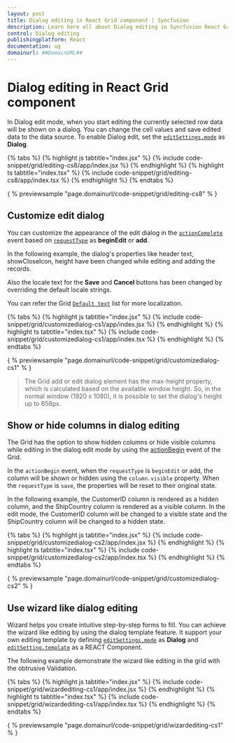 ```yaml
---
layout: post
title: Dialog editing in React Grid component | Syncfusion
description: Learn here all about Dialog editing in Syncfusion React Grid component of Syncfusion Essential JS 2 and more.
control: Dialog editing 
publishingplatform: React
documentation: ug
domainurl: ##DomainURL##
---
```


# Dialog editing in React Grid component

In Dialog edit mode, when you start editing the currently selected row data will be shown on a dialog.
You can change the cell values and save edited data to the data source.
To enable Dialog edit, set the [`editSettings.mode`](https://ej2.syncfusion.com/angular/documentation/api/grid/editSettings/#mode) as **Dialog**.

{% tabs %}
{% highlight js tabtitle="index.jsx" %}
{% include code-snippet/grid/editing-cs8/app/index.jsx %}
{% endhighlight %}
{% highlight ts tabtitle="index.tsx" %}
{% include code-snippet/grid/editing-cs8/app/index.tsx %}
{% endhighlight %}
{% endtabs %}

{ % previewsample "page.domainurl/code-snippet/grid/editing-cs8" % }

## Customize edit dialog

You can customize the appearance of the edit dialog in the [`actionComplete`](https://ej2.syncfusion.com/angular/documentation/api/grid/#actioncomplete) event based on [`requestType`](https://ej2.syncfusion.com/angular/documentation/api/grid/dialogEditEventArgs/#requesttype) as **beginEdit** or **add**.

In the following example, the dialog's properties like header text, showCloseIcon, height have been changed while editing and adding the records.

Also the locale text for the **Save** and **Cancel** buttons has been changed by overriding the default locale strings.

You can refer the Grid [`Default text`](../global-local/) list for more localization.

{% tabs %}
{% highlight js tabtitle="index.jsx" %}
{% include code-snippet/grid/customizedialog-cs1/app/index.jsx %}
{% endhighlight %}
{% highlight ts tabtitle="index.tsx" %}
{% include code-snippet/grid/customizedialog-cs1/app/index.tsx %}
{% endhighlight %}
{% endtabs %}

{ % previewsample "page.domainurl/code-snippet/grid/customizedialog-cs1" % }

> The Grid add or edit dialog element has the max-height property, which is calculated based on the available window height. So, in the normal window (1920 x 1080), it is possible to set the dialog's height up to 658px.

## Show or hide columns in dialog editing

The Grid has the option to show hidden columns or hide visible columns while editing in the dialog edit mode by using the [actionBegin](https://ej2.syncfusion.com/angular/documentation/api/grid/#actionbegin) event of the Grid.

In the `actionBegin` event, when the `requestType` is `beginEdit` or add, the column will be shown or hidden using the `column.visible` property. When the `requestType` is `save`, the properties will be reset to their original state.

In the following example, the CustomerID column is rendered as a hidden column, and the ShipCountry column is rendered as a visible column. In the edit mode, the CustomerID column will be changed to a visible state and the ShipCountry column will be changed to a hidden state.

{% tabs %}
{% highlight js tabtitle="index.jsx" %}
{% include code-snippet/grid/customizedialog-cs2/app/index.jsx %}
{% endhighlight %}
{% highlight ts tabtitle="index.tsx" %}
{% include code-snippet/grid/customizedialog-cs2/app/index.tsx %}
{% endhighlight %}
{% endtabs %}

{ % previewsample "page.domainurl/code-snippet/grid/customizedialog-cs2" % }

## Use wizard like dialog editing

Wizard helps you create intuitive step-by-step forms to fill. You can achieve the wizard like editing by using the dialog template feature. It support your own editing template by defining [`editSettings.mode`](https://ej2.syncfusion.com/angular/documentation/api/grid/editSettings/#mode) as **Dialog** and [`editSetting.template`](https://ej2.syncfusion.com/angular/documentation/api/grid/editSettings/#template) as a REACT Component.

The following example demonstrate the wizard like editing in the grid with the obtrusive Validation.

{% tabs %}
{% highlight js tabtitle="index.jsx" %}
{% include code-snippet/grid/wizardediting-cs1/app/index.jsx %}
{% endhighlight %}
{% highlight ts tabtitle="index.tsx" %}
{% include code-snippet/grid/wizardediting-cs1/app/index.tsx %}
{% endhighlight %}
{% endtabs %}

{ % previewsample "page.domainurl/code-snippet/grid/wizardediting-cs1" % }
